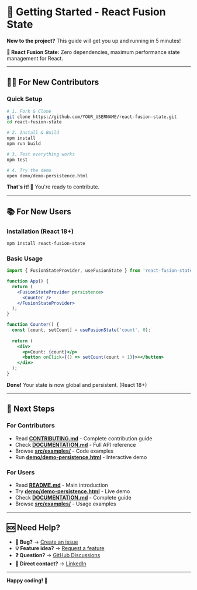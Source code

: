 # 🚀 Getting Started - React Fusion State

**New to the project?** This guide will get you up and running in 5 minutes!

**🎯 React Fusion State:** Zero dependencies, maximum performance state management for React.

---

## 👨‍💻 **For New Contributors**

### Quick Setup
```bash
# 1. Fork & Clone
git clone https://github.com/YOUR_USERNAME/react-fusion-state.git
cd react-fusion-state

# 2. Install & Build
npm install
npm run build

# 3. Test everything works
npm test

# 4. Try the demo
open demo/demo-persistence.html
```

**That's it! 🎉** You're ready to contribute.

---

## 📚 **For New Users**

### Installation (React 18+)
```bash
npm install react-fusion-state
```

### Basic Usage
```jsx
import { FusionStateProvider, useFusionState } from 'react-fusion-state';

function App() {
  return (
    <FusionStateProvider persistence>
      <Counter />
    </FusionStateProvider>
  );
}

function Counter() {
  const [count, setCount] = useFusionState('count', 0);
  
  return (
    <div>
      <p>Count: {count}</p>
      <button onClick={() => setCount(count + 1)}>+</button>
    </div>
  );
}
```

**Done!** Your state is now global and persistent. (React 18+)

---

## 📖 **Next Steps**

### For Contributors
- Read [**CONTRIBUTING.md**](CONTRIBUTING.md) - Complete contribution guide
- Check [**DOCUMENTATION.md**](DOCUMENTATION.md) - Full API reference
- Browse [**src/examples/**](src/examples/) - Code examples
- Run [**demo/demo-persistence.html**](demo/) - Interactive demo

### For Users
- Read [**README.md**](readme.md) - Main introduction
- Try [**demo/demo-persistence.html**](demo/) - Live demo
- Check [**DOCUMENTATION.md**](DOCUMENTATION.md) - Complete guide
- Browse [**src/examples/**](src/examples/) - Usage examples

---

## 🆘 **Need Help?**

- **🐛 Bug?** → [Create an issue](https://github.com/jgerard72/react-fusion-state/issues/new?template=bug_report.md)
- **💡 Feature idea?** → [Request a feature](https://github.com/jgerard72/react-fusion-state/issues/new?template=feature_request.md)
- **❓ Question?** → [GitHub Discussions](https://github.com/jgerard72/react-fusion-state/discussions)
- **📧 Direct contact?** → [LinkedIn](https://www.linkedin.com/in/jgerard)

---

**Happy coding! 🎉**

